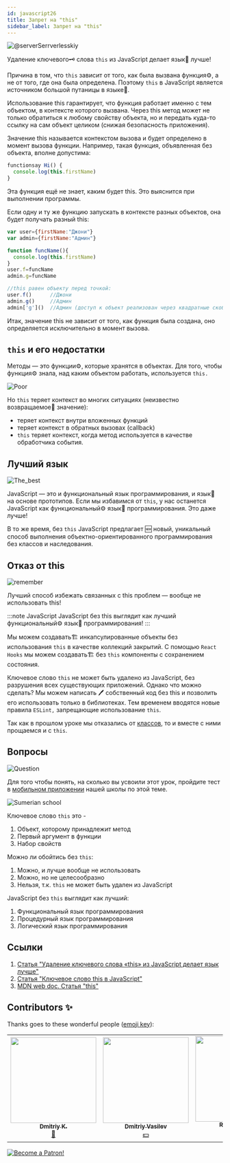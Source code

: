 ```yaml
---
id: javascript26
title: Запрет на "this"
sidebar_label: Запрет на "this"
---
```


![@serverSerrverlesskiy](/img/javascript/headers/24.jpg)

Удаление ключевого🗝️ слова `this` из JavaScript делает язык👅 лучше!

Причина в том, что `this` зависит от того, как была вызвана функция⚙️, а не от того, где она была определена. Поэтому `this` в JavaScript является источником большой путаницы в языке👅.

Использование this гарантирует, что функция работает именно с тем объектом, в контексте которого вызвана.
Через this метод может не только обратиться к любому свойству объекта, но и передать куда-то ссылку на сам объект целиком (снижая безопасность приложения).

Значение this называется контекстом вызова и будет определено в момент вызова функции. Например, такая функция, объявленная без объекта, вполне допустима:
```javascript
functionsay Hi() {
  console.log(this.firstName)
}
```
Эта функция ещё не знает, каким будет this. Это выяснится при выполнении программы.

Если одну и ту же функцию запускать в контексте разных объектов, она будет получать разный this:
```javascript
var user={firstName:"Джони"}
var admin={firstName:"Админ"}

function funcName(){
  console.log(this.firstName)   
}
user.f=funcName
admin.g=funcName

//this равен объекту перед точкой:
user.f()      //Джони
admin.g()     //Админ
admin['g']()  //Админ (доступ к объект реализован через квадратные скобки)
```

Итак, значение this не зависит от того, как функция была создана, оно определяется исключительно в момент вызова.

## `this` и его недостатки

Методы — это функции⚙️, которые хранятся в объектах. Для того, чтобы функция⚙️ знала, над каким объектом работать, используется `this.`

![Poor](https://media.giphy.com/media/fQJbwrRJdHyMOP7RPH/giphy.gif)

Но `this` теряет контекст во многих ситуациях (неизвестно возвращаемое🔄 значение):

- теряет контекст внутри вложенных функций
- теряет контекст в обратных вызовах (callback)
- `this` теряет контекст, когда метод используется в качестве обработчика события.

<!-- Давайте возьмем случай компонента `React`, который создает🏗️ поисковый запрос. В обоих методах, используемых в качестве обработчиков событий, при исползовании `this` теряется контекст:

```SnackPlayer
import React, { Component } from 'react'

class SearchForm extends Component {
  state = {
    text: ''
  }

  handleChange(event) {
    const newQuery = Object.freeze({ text: event.target.value })
    this.setState(newQuery)
  }

  search() {
    const newQuery = Object.freeze({ text: this.state.text })
    if (this.props.onSearch) this.props.onSearch(newQuery)
  }

  render() {
    return (
      <form>
        <input onChange={this.handleChange} value={this.state.text} />
        <button onClick={this.search} type="button">
          Search
        </button>
      </form>
    )
  }
}

export default SearchForm
```

Существует множество решений этих `проблем:`

- метод `bind()`
- шаблон `that/self`
- `стрелочные функции.` -->

<!-- ### this не имеет инкапсуляции

![No](https://media.giphy.com/media/d2ZcfODrNWlA5Gg0/giphy.gif)

`this` создает🏗️ проблемы безопасности. Все объявленные🗣️ элементы `this` являются публичными.

```javascript
class Timer {
  constructor(callback, interval) {
    this.timerId = 'secret'
  }
}

const timer = new Timer()
timer.timerId // secret не такой уже секретный
```

### Нет this, нет пользовательских прототипов

![no](https://media.giphy.com/media/fsPcMdeXPxSP6zKxCA/giphy.gif)

Что, если вместо того, чтобы пытаться исправить утраченный контекст `this` и проблемы с безопасностью, мы избавимся от всего этого разом?

Удаление `this` имеет множество последствий. Отсутствие this в основном означает отсутствие `class`, отсутствие конструктора функции, отсутствие `new`, отсутствие `Object.create().`

Удаление `this` означает отсутствие пользовательских прототипов в целом. -->

## Лучший язык

![The_best](https://media.giphy.com/media/ZBn3ZRvCbWz2PS3Rbg/giphy.gif)

JavaScript — это и функциональный язык программирования, и язык👅 на основе прототипов. Если мы избавимся от `this`, у нас останется JavaScript как функциональный⚙️ язык👅 программирования. Это даже лучше!

В то же время, без `this` JavaScript предлагает 🆕 новый, уникальный способ выполнения объектно-ориентированного программирования без классов и наследования.

<!-- ### Объектно-ориентированное программирование без this

Вопрос в том, как строить объекты без `this`. У нас будут два 2️⃣ вида объектов:

![question](https://media.giphy.com/media/cMVgEhDeKzPwI/giphy.gif)

- чистые объекты данных
- объекты поведения. -->

<!-- ### Чистые объекты данных

![Brains](https://media.giphy.com/media/xThuWl1CsJUCg2qEDu/giphy.gif)

Чистые объекты данных содержат только данные и не имеют поведения. Любое вычисленное поле будет заполнено при создании🏗️. Чистые объекты данных должны быть неизменными. Нам нужен `Object.freeze()` при их создании🏗️. -->

<!-- ### Объекты поведения

Объекты поведения будут представлять собой коллекциями закрытий, имеющих одно и то же частное состояние. Давайте создадим🏗️ объект `Timer` без использования `this`.

![Twins](https://media.giphy.com/media/YpwwoFKZJrE4g/giphy.gif) -->

<!--```jsx live -->

<!-- ```javascript
function learnJavaScript() {
  let Timer = (callback, interval) => {
    let timerId

    let executeAndStartTimer = () => {
      callback().then(function makeNewCall() {
        timerId = setTimeout(executeAndStartTimer, interval)
      })
    }

    let stop = () => {
      if (timerId) {
        clearTimeout(timerId)
        timerId = 0
      }
    }

    let start = () => {
      if (!timerId) {
        executeAndStartTimer()
      }
    }

    return Object.freeze({
      start,
      stop
    })
  }

  let getTodos = () => {
    console.log('call')
    return fetch('https://jsonplaceholder.typicode.com/todos')
  }

  const timer = Timer(getTodos, 2000)

  return timer.start()
}
```

У объекта timer есть два 2️⃣ открытых метода: `start` и `stop.` Все остальное закрыто. Нет проблем с потерей `this` контекста, так как нет `this`. -->

<!-- ### Память

![Memory](https://media.giphy.com/media/3o6ZtafpgSpvIaKhMI/giphy.gif)

Система прототипов лучше в плане использования памяти. Все методы создаются🏗️ только один раз в объекте-прототипе и используются всеми экземплярами.

Затраты памяти на создание🏗️ объектов поведения с использованием закрытий при создании🏗️ тысяч одинаковых объектов значительны. Но чаще всего в приложении создается🏗️ несколько объектов поведения. Если мы возьмем, например, объект поведения хранилища, в приложении будет только один его экземпляр, поэтому при использовании закрытий для его создания🏗️ не требуется никаких дополнительных затрат памяти.

В приложении могут быть сотни или тысячи чистых объектов данных. Чистые объекты данных не используют закрытия, поэтому нет затрат памяти.

### Компоненты без this

`this` может потребоваться для многих компонентов, например, в `React` или `Vue`. В `React` мы можем создавать🏗️ функциональные компоненты без сохранения 📦 состояния `thi`s`, как чистые функции.

```javascript
function ListItem({ todo }){
  return (
    <li>
        <div>{ todo.title }</div>
        <div>{ todo.userName }</div>
    </li>
  );
```

Можно создавать🏗️ компоненты с сохранением состояния без использования `this` с помощью `React Hooks`. Рассмотрим следующий пример:

```javascript
import React, { useState } from 'react'

function SearchForm({ onSearch }) {
  const [query, setQuery] = useState({ text: '' })

  function handleChange(event) {
    const newQuery = Object.freeze({ text: event.target.value })
    setQuery(newQuery)
  }

  function search() {
    const newQuery = Object.freeze({ text: query.text })
    if (onSearch) onSearch(newQuery)
  }

  return (
    <form>
      <input type="text" onChange={handleChange} />
      <button onClick={search} type="button">
        Search
      </button>
    </form>
  )
}
```

### Удаление arguments

![vanish](https://media.giphy.com/media/kelU5SPX69mnvlKts2/giphy.gif)

Если мы избавимся от `this`, мы также должны избавиться от `arguments[]`, поскольку у них одинаковое поведение динамического связывания.

Избавиться от этого `arguments[]` довольно легко. Мы просто используем 🆕 новый синтаксис📖 параметра `...rest`. На этот раз параметр `...rest` является объектом массива:

```jsx live
function learnJavaScript() {
  let addNumber = (total, value) => total + value

  let sum = (...args) => args.reduce(addNumber, 0)

  return sum(1, 2, 3, 4, 5, 6, 7) // 28
}
```

В данном примере метод `reduce` запускается в контексте массива и вызывает функцию⚙️ для каждого элемента. Но помимо этого, он аккумулирует результаты всех вызовов в одно значение. Его задача – подсчитать "сумму" всех элементов и вернуть ее. -->

## Отказ от this

![remember](https://media.giphy.com/media/S52I9r5QfB4fIBS6WV/giphy.gif)

Лучший способ избежать связанных с this проблем — вообще не использовать this!

:::note JavaScript
JavaScript без this выглядит как лучший функциональный⚙️ язык👅 программирования!
:::

Мы можем создавать🏗️ инкапсулированные объекты без использования `this` в качестве коллекций закрытий. С помощью `React Hooks` мы можем создавать🏗️ без `this` компоненты с сохранением состояния.

Ключевое слово `this` не может быть удалено из JavaScript, без разрушения всех существующих приложений. Однако что можно сделать? Мы можем написать 🖊️ собственный код без this и позволить его использовать только в библиотеках. Тем временем вводятся новые правила `ESLint,` запрещающие использование `this`.

Так как в прошлом уроке мы отказались от [классов](https://react-native-village.github.io/docs/javascript25#отказ-от-классов), то и вместе с ними прощаемся и с `this`.

## Вопросы

![Question](https://media.giphy.com/media/l0HlRnAWXxn0MhKLK/giphy.gif)

Для того чтобы понять, на сколько вы усвоили этот урок, пройдите тест в [мобильном приложении](http://onelink.to/njhc95) нашей школы по этой теме.

![Sumerian school](/img/app.png)

Ключевое слово `this` это -

1. Объект, которому принадлежит метод
2. Первый аргумент в функции
3. Набор свойств

Можно ли обойтись без `this`:

1. Можно, и лучше вообще не использовать
2. Можно, но не целесообразно
3. Нельзя, т.к. `this` не может быть удален из JavaScript

<!-- Использование `this`:

1. Понижает безопасность кода
2. Повышает безопасность кода
3. Не влияет на безопасность -->

JavaScript без `this` выглядит как лучший:

1. Функциональный язык программирования
2. Процедурный язык программирования
3. Логический язык программирования

## Ссылки

1. [Статья "Удаление ключевого слова «this» из JavaScript делает язык лучше"](https://webformyself.com/udalenie-klyuchevogo-slova-this-iz-javascript/)
2. [Статья "Ключевое слово this в JavaScript"](https://habr.com/ru/post/464163/)
3. [MDN web doc. Статья "this"](https://developer.mozilla.org/ru/docs/Web/JavaScript/Reference/Operators/this)

## Contributors ✨

Thanks goes to these wonderful people ([emoji key](https://allcontributors.org/docs/en/emoji-key)):

<!-- ALL-CONTRIBUTORS-LIST:START - Do not remove or modify this section -->
<!-- prettier-ignore-start -->
<!-- markdownlint-disable -->
<table>
  <tr>
    <td align="center"><a href="https://github.com/KoDim-React"><img src="https://avatars1.githubusercontent.com/u/72087863?v=4?s=200" width="200px " alt=""/><br /><sub><b>Dmitriy K.</b></sub></a><br /><a href="#mentoring-KoDim-React" title="Mentoring">📖</a></td>
    <td align="center"><a href="https://fullstackserverless.github.io/"><img src="https://avatars0.githubusercontent.com/u/6774813?v=4?s=200" width="200px " alt=""/><br /><sub><b>Dmitriy Vasilev</b></sub></a><br /><a href="#financial-gHashTag" title="Financial">💵</a></td>
    <td align="center"><a href="https://github.com/Resoner2005"><img src="https://avatars1.githubusercontent.com/u/75675814?v=4?s=200" width="200px;" alt=""/><br /><sub><b>Resoner2005</b></sub></a><br /><a href="https://github.com/gHashTag/react-native-village/issues?q=author%3AResoner2005" title="Bug reports">🐛 🎨 🖋</a></td>
    <td align="center"><a href="https://github.com/Navernoss"><img src="https://avatars0.githubusercontent.com/u/75784137?v=4?s=200" width="200px;" alt=""/><br /><sub><b>Navernoss</b></sub></a><br /><a href="#content-Navernoss" title="Content">🖋 🐛 🎨 </a></td>
  </tr>
  
</table>

<!-- markdownlint-restore -->
<!-- prettier-ignore-end -->

<!-- ALL-CONTRIBUTORS-LIST:END -->

[![Become a Patron!](/img/logo/patreon.png)](https://www.patreon.com/bePatron?u=31769291)
